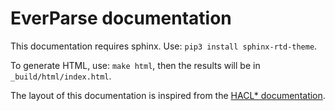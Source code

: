 EverParse documentation
=======================

This documentation requires sphinx. Use: `pip3 install sphinx-rtd-theme`.

To generate HTML, use: `make html`, then the results will be in
`_build/html/index.html`.

The layout of this documentation is inspired from the [HACL* documentation](https://github.com/hacl-star/hacl-star/tree/main/doc).
